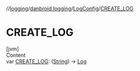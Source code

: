 //[logging](../../../index.md)/[danbroid.logging](../index.md)/[LogConfig](index.md)/[CREATE_LOG](-c-r-e-a-t-e_-l-o-g.md)



# CREATE_LOG  
[jvm]  
Content  
var [CREATE_LOG](-c-r-e-a-t-e_-l-o-g.md): ([String](https://kotlinlang.org/api/latest/jvm/stdlib/kotlin/-string/index.html)) -> [Log](../-log/index.md)  



